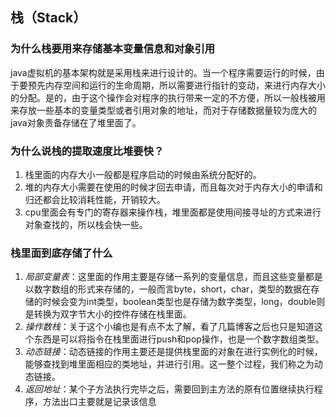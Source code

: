 ## 栈（Stack）

### 为什么栈要用来存储基本变量信息和对象引用
java虚拟机的基本架构就是采用栈来进行设计的。当一个程序需要运行的时候，由于要预先内存空间和运行的生命周期，所以需要进行指针的变动，来进行内存大小的分配。是的，由于这个操作会对程序的执行带来一定的不方便，所以一般栈被用来存放一些基本的变量类型或者引用对象的地址，而对于存储数据量较为庞大的java对象责备存储在了堆里面了。
### 为什么说栈的提取速度比堆要快？
1. 栈里面的内存大小一般都是程序启动的时候由系统分配好的。
2. 堆的内存大小需要在使用的时候才回去申请，而且每次对于内存大小的申请和归还都会比较消耗性能，开销较大。
3. cpu里面会有专门的寄存器来操作栈，堆里面都是使用间接寻址的方式来进行对象查找的，所以栈会快一些。
### 栈里面到底存储了什么
1. *局部变量表*：这里面的作用主要是存储一系列的变量信息，而且这些变量都是以数字数组的形式来存储的，一般而言byte，short，char，类型的数据在存储的时候会变为int类型，boolean类型也是存储为数字类型，long，double则是转换为双字节大小的控件存储在栈里面。
2. *操作数栈*：关于这个小编也是有点不太了解，看了几篇博客之后也只是知道这个东西是可以将指令在栈里面进行push和pop操作，也是一个数字数组类型。
3. *动态链接*：动态链接的作用主要还是提供栈里面的对象在进行实例化的时候，能够查找到堆里面相应的类地址，并进行引用。这一整个过程，我们称之为动态链接。
4. *返回地址*：某个子方法执行完毕之后，需要回到主方法的原有位置继续执行程序，方法出口主要就是记录该信息